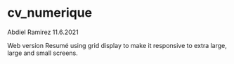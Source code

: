# cv_numerique
Abdiel Ramirez 11.6.2021


Web version Resumé using grid display to make it responsive to extra large, large and small screens.
